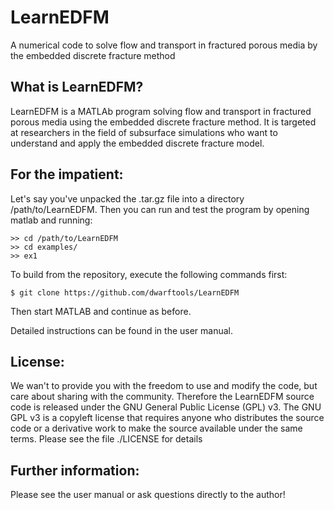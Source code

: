 # LearnEDFM
A numerical code to solve flow and transport in fractured porous media by the embedded discrete fracture method

What is LearnEDFM?
------------------

LearnEDFM is a MATLAb program solving flow and transport in fractured porous media using the embedded discrete fracture method. It is targeted at researchers in the field of subsurface simulations who want to understand and apply the embedded discrete fracture model.

For the impatient:
------------------

Let's say you've unpacked the .tar.gz file into a directory /path/to/LearnEDFM. 
Then you can run and test the program by opening matlab and running:

    >> cd /path/to/LearnEDFM
    >> cd examples/
    >> ex1

To build from the repository, execute the following commands first:

    $ git clone https://github.com/dwarftools/LearnEDFM

Then start MATLAB and continue as before.

Detailed instructions can be found in the user manual.

License:
--------

We wan't to provide you with the freedom to use and modify the code, but care about sharing with the community. Therefore the LearnEDFM source code is released under the GNU General Public License (GPL) v3. The GNU GPL v3 is a copyleft license that requires anyone who distributes the source code or a derivative work to make the source available under the same terms. Please see the file ./LICENSE for details

Further information:
--------------------

Please see the user manual or ask questions directly to the author!
